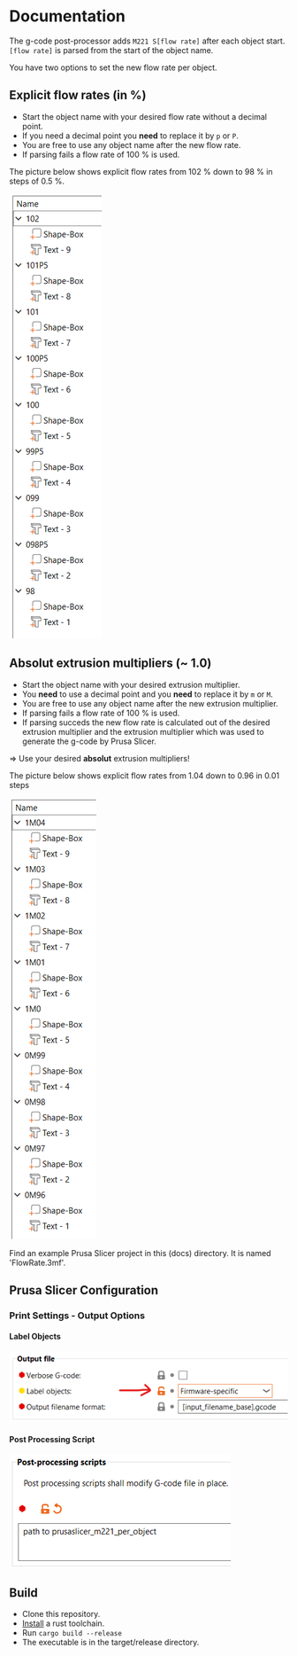 # Documentation

The g-code post-processor adds `M221 S[flow rate]` after each object start.
`[flow rate]` is parsed from the start of the object name.

You have two options to set the new flow rate per object.

## Explicit flow rates (in %)

* Start the object name with your desired flow rate without a decimal point.
* If you need a decimal point you **need** to replace it by `p` or `P`.
* You are free to use any object name after the new flow rate.
* If parsing fails a flow rate of 100 % is used.

The picture below shows explicit flow rates from 102 % down to 98 % in steps of 0.5 %.

![Explicit flow rates](explicit_flow_rates.png)

## Absolut extrusion multipliers (~ 1.0)

* Start the object name with your desired extrusion multiplier.
* You **need** to use a decimal point and you **need** to replace it by `m` or `M`.
* You are free to use any object name after the new extrusion multiplier.
* If parsing fails a flow rate of 100 % is used.
* If parsing succeds the new flow rate is calculated out of the desired extrusion multiplier and the extrusion multiplier which was used to generate the g-code by Prusa Slicer.

=> Use your desired **absolut** extrusion multipliers!

The picture below shows explicit flow rates from 1.04 down to 0.96 in 0.01 steps

![Absolut extrusion multipliers](absolut_extrusion_multipliers.png)

Find an example Prusa Slicer project in this (docs) directory.
It is named 'FlowRate.3mf'.

## Prusa Slicer Configuration

### Print Settings - Output Options

#### Label Objects

![Label objects](label_objects.png)

#### Post Processing Script

![Post-processing script](post_processing_script.png)

## Build

* Clone this repository.
* [Install](https://www.rust-lang.org/tools/install) a rust toolchain.
* Run `cargo build --release`
* The executable is in the target/release directory.

